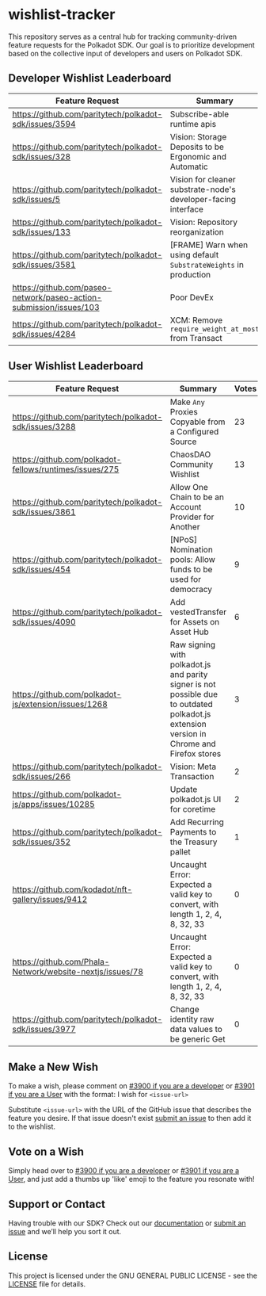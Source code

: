 # wishlist-tracker

This repository serves as a central hub for tracking community-driven feature requests for the Polkadot SDK. Our goal is to prioritize development based on the collective input of developers and users on Polkadot SDK.

## Developer Wishlist Leaderboard
<!-- LEADERBOARD_DEV:START -->
| Feature Request | Summary | Votes |
| --- | --- | --- |
| https://github.com/paritytech/polkadot-sdk/issues/3594 | Subscribe-able runtime apis | 4 |
| https://github.com/paritytech/polkadot-sdk/issues/328 | Vision: Storage Deposits to be Ergonomic and Automatic | 2 |
| https://github.com/paritytech/polkadot-sdk/issues/5 | Vision for cleaner substrate-node's developer-facing interface | 1 |
| https://github.com/paritytech/polkadot-sdk/issues/133 | Vision: Repository reorganization | 1 |
| https://github.com/paritytech/polkadot-sdk/issues/3581 | [FRAME] Warn when using default `SubstrateWeights` in production | 1 |
| https://github.com/paseo-network/paseo-action-submission/issues/103 | Poor DevEx | 1 |
| https://github.com/paritytech/polkadot-sdk/issues/4284 | XCM: Remove `require_weight_at_most` from Transact | 0 |
<!-- LEADERBOARD_DEV:END -->

## User Wishlist Leaderboard
<!-- LEADERBOARD_USER:START -->
| Feature Request | Summary | Votes |
| --- | --- | --- |
| https://github.com/paritytech/polkadot-sdk/issues/3288 | Make `Any` Proxies Copyable from a Configured Source | 23 |
| https://github.com/polkadot-fellows/runtimes/issues/275 | ChaosDAO Community Wishlist | 13 |
| https://github.com/paritytech/polkadot-sdk/issues/3861 | Allow One Chain to be an Account Provider for Another | 10 |
| https://github.com/paritytech/polkadot-sdk/issues/454 | [NPoS] Nomination pools: Allow funds to be used for democracy | 9 |
| https://github.com/paritytech/polkadot-sdk/issues/4090 | Add vestedTransfer for Assets on Asset Hub | 6 |
| https://github.com/polkadot-js/extension/issues/1268 | Raw signing with polkadot.js and parity signer is not possible due to outdated polkadot.js extension version in Chrome and Firefox stores | 3 |
| https://github.com/paritytech/polkadot-sdk/issues/266 | Vision: Meta Transaction | 2 |
| https://github.com/polkadot-js/apps/issues/10285 | Update polkadot.js UI for coretime | 2 |
| https://github.com/paritytech/polkadot-sdk/issues/352 | Add Recurring Payments to the Treasury pallet | 1 |
| https://github.com/kodadot/nft-gallery/issues/9412 | Uncaught Error: Expected a valid key to convert, with length 1, 2, 4, 8, 32, 33 | 0 |
| https://github.com/Phala-Network/website-nextjs/issues/78 | Uncaught Error: Expected a valid key to convert, with length 1, 2, 4, 8, 32, 33 | 0 |
| https://github.com/paritytech/polkadot-sdk/issues/3977 | Change identity raw data values to be generic Get<u32> | 0 |
<!-- LEADERBOARD_USER:END -->

## Make a New Wish
To make a wish, please comment on [#3900 if you are a developer](https://github.com/paritytech/polkadot-sdk/issues/3900) or [#3901 if you are a User](https://github.com/paritytech/polkadot-sdk/issues/3901) with the format:
I wish for `<issue-url>`

Substitute `<issue-url>` with the URL of the GitHub issue that describes the feature you desire. If that issue doesn't exist [submit an issue](https://github.com/paritytech/polkadot-sdk/issues) to then add it to the wishlist.

## Vote on a Wish
Simply head over to [#3900 if you are a developer](https://github.com/paritytech/polkadot-sdk/issues/3900) or [#3901 if you are a User](https://github.com/paritytech/polkadot-sdk/issues/3901), and just add a thumbs up 'like' emoji to the feature you resonate with!

## Support or Contact
Having trouble with our SDK? Check out our [documentation](https://paritytech.github.io/polkadot-sdk/master/polkadot_sdk_docs/) or [submit an issue](https://github.com/paritytech/polkadot-sdk/issues) and we’ll help you sort it out.

## License
This project is licensed under the GNU GENERAL PUBLIC LICENSE - see the [LICENSE](LICENSE.md) file for details.
